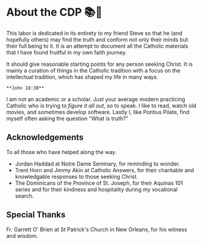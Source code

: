 # About the CDP 📚🍯

This labor is dedicated in its entirety to my friend Steve so that he (and hopefully others)
may find the truth and conform not only their minds but their full being to it.
It is an attempt to document all the Catholic materials that I have found fruitful in my own faith journey. 

It should give reasonable starting points for any person seeking Christ.
It is mainly a curation of things in the Catholic tradition with a focus on 
the intellectual tradition, which has shaped my life in many ways.

```{margin}
**John 18:38**
```
I am not an academic or a scholar. Just your average modern practicing Catholic who is trying to
*figure it all out*, so to speak. I like to read, watch old movies, and sometimes develop software. 
Lastly I, like Pontius Pilate, find myself often asking the question "What is truth?"

## Acknowledgements
To all those who have helped along the way.

* Jordan Haddad at Notre Dame Seminary, for reminding to wonder.
* Trent Horn and Jimmy Akin at Catholic Answers, for their charitable and knowledgable responses to those seeking Christ.
* The Dominicans of the Province of St. Joseph, for their Aquinas 101 series and for their kindness and hospitality during my vocational search.

## Special Thanks
Fr. Garrett O' Brien at St Patrick's Church in New Orleans, for his witness and wisdom.
